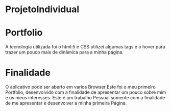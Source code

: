 # ProjetoIndividual

 # Portfolio 
A tecnologia utilizada foi o html:5 e CSS
utilizei algumas tags e o hover para trazer um pouco mais de dinâmica  para a minha página.


# Finalidade
O aplicativo pode ser aberto em varios Browser 
Este foi o meu primeiro Portfolio, desenvolvido com a finalidade de apresentar um pouco sobre mim e os meus interesses.
Este é um trabalho Pessoal somente com a finalidade de me apresentar e desenvolver a minha primeira Página.
